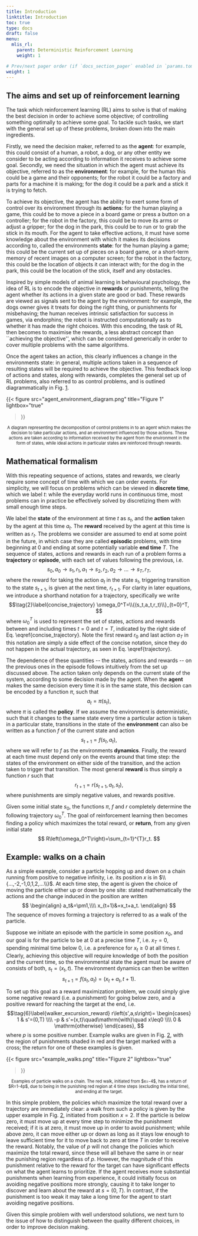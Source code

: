 ```yaml
---
title: Introduction
linktitle: Introduction
toc: true
type: docs
draft: false
menu:
  mlis_rl:
    parent: Deterministic Reinforcement Learning
    weight: 1

# Prev/next pager order (if `docs_section_pager` enabled in `params.toml`)
weight: 1
---
```


## The aims and set up of reinforcement learning
The task which reinforcement learning (RL) aims to solve is that of making the best decision in order to achieve some objective; of controlling something optimally to achieve some goal.
To tackle such tasks, we start with the general set up of these problems, broken down into the main ingredients.

Firstly, we need the decision maker, referred to as the **agent**: for example, this could consist of a human, a robot, a dog, or any other entity we consider to be acting according to information it receives to achieve some goal.
Secondly, we need the situation in which the agent must achieve its objective, referred to as the **environment**: for example, for the human this could be a game and their opponents; for the robot it could be a factory and parts for a machine it is making; for the dog it could be a park and a stick it is trying to fetch.

To achieve its objective, the agent has the ability to exert some form of control over its environment through its **actions**: for the human playing a game, this could be to move a piece in a board game or press a button on a controller; for the robot in the factory, this could be to move its arms or adjust a gripper; for the dog in the park, this could be to run or to grab the stick in its mouth. 
For the agent to take effective actions, it must have some knowledge about the environment with which it makes its decisions according to, called the environments **state**: for the human playing a game; this could be the current set up of pieces on a board game, or a short-term memory of recent images on a computer screen; for the robot in the factory, this could be the location of objects it can interact with; for the dog in the park, this could be the location of the stick, itself and any obstacles.

Inspired by simple models of animal learning in behavioural psychology, the idea of RL is to encode the objective in **rewards** or punishments, telling the agent whether its actions in a given state are good or bad.
These rewards are viewed as signals sent to the agent by the environment: for example, the dogs owner gives it treats for doing the right thing, or punishments for misbehaving; the human receives intrinsic satisfaction for success in games, via endorphins; the robot is instructed computationally as to whether it has made the right choices.
With this encoding, the task of RL then becomes to maximise the rewards, a less abstract concept than ``achieving the objective'', which can be considered generically in order to cover multiple problems with the same algorithms.

Once the agent takes an action, this clearly influences a change in the environments state: in general, multiple actions taken in a sequence of resulting states will be required to achieve the objective.
This feedback loop of actions and states, along with rewards, completes the general set up of RL problems, also referred to as control problems, and is outlined diagrammatically in Fig. [1](#figure-figure-1).

{{< 
figure src="agent_environment_diagram.png" 
title="Figure 1" 
lightbox="true" 
>}}
<p style="text-align: center; font-size:80%">
A diagram representing the decomposition of control problems in to an agent which makes the decision to take particular actions, and an environment influenced by those actions. These actions are taken according to information received by the agent from the environment in the form of states, while ideal actions in particular states are reinforced through rewards.
</p>

## Mathematical formalism
With this repeating sequence of actions, states and rewards, we clearly require some concept of time with which we can order events.
For simplicity, we will focus on problems which can be viewed in **discrete time**, which we label $t$: while the everyday world runs in continuous time, most problems can in practice be effectively solved by discretizing them with small enough time steps.

We label the **state** of the environment at time $t$ as $s_t$, and the **action** taken by the agent at this time $a_t$.
The **reward** received by the agent at this time is written as $r_t$.
The problems we consider are assumed to end at some point in the future, in which case they are called **episodic** problems, with time beginning at $0$ and ending at some potentially variable **end time** $T$.
The sequence of states, actions and rewards in each run of a problem forms a **trajectory** or **episode**, with each set of values following the previous, i.e.
$$\tag{1}\label{trajectory}
s_0,a_0\rightarrow s_1,r_1,a_1\rightarrow s_2,r_2,a_2\rightarrow...\rightarrow s_T,r_T,
$$
where the reward for taking the action $a_t$ in the state $s_t$, triggering transition to the state $s_{t+1}$, is given at the next time, $r_{t+1}$.
For clarity in later equations, we introduce a shorthand notation for a trajectory, specifically we write
$$\tag{2}\label{concise_trajectory}
\omega_0^T=\\{(s_t,a_t,r_t)\\}_{t=0}^T,
$$
where $\omega_0^T$ is used to represent the set of states, actions and rewards between and including times $t=0$ and $t=T$, indicated by the right side of Eq. \eqref{concise_trajectory}.
Note the first reward $r_0$ and last action $a_T$ in this notation are simply a side effect of the concise notation, since they do not happen in the actual trajectory, as seen in Eq. \eqref{trajectory}.

The dependence of these quantities -- the states, actions and rewards -- on the previous ones in the episode follows intuitively from the set up discussed above.
The action taken only depends on the current state of the system, according to some decision made by the agent.
When the **agent** makes the same decision every time it is in the same state, this decision can be encoded by a function $\pi$, such that 
$$\tag{3}\label{policy}
a_t=\pi(s_t),
$$
where $\pi$ is called the **policy**.
If we assume the environment is deterministic, such that it changes to the same state every time a particular action is taken in a particular state, transitions in the state of the **environment** can also be written as a function $f$ of the current state and action
$$\tag{4}\label{dynamics}
s_{t+1}=f(s_t,a_t),
$$
where we will refer to $f$ as the environments **dynamics**.
Finally, the reward at each time must depend only on the events around that time step: the states of the environment on either side of the transition, and the action taken to trigger that transition.
The most general **reward** is thus simply a function $r$ such that
$$\tag{5}\label{rewards}
r_{t+1}=r\left(s_{t+1},a_t,s_t\right),
$$
where punishments are simply negative values, and rewards positive.

Given some initial state $s_0$, the functions $\pi$, $f$ and $r$ completely determine the following trajectory $\omega_0^T$.
The goal of reinforcement learning then becomes finding a policy which maximizes the total reward, or **return**, from any given initial state
$$
R\left(\omega_0^T\right)=\sum_{t=1}^{T}r_t.
$$

## Example: walks on a chain
As a simple example, consider a particle hopping up and down on a chain running from positive to negative infinity, i.e. its position $x$ is in $\\{...,-2,-1,0,1,2,...\\}$.
At each time step, the agent is given the choice of moving the particle either up or down by one site: stated mathematically the actions and the change induced in the position are written
$$
\begin{align}
a_t&=\pm1,\\\\
x_{t+1}&=x_t+a_t.
\end{align}
$$
The sequence of moves forming a trajectory is referred to as a walk of the particle.

Suppose we initiate an episode with the particle in some position $x_0$, and our goal is for the particle to be at $0$ at a precise time $T$, i.e. $x_T=0$, spending minimal time below $0$, i.e. a preference for $x_t\geq0$ at all times $t$.
Clearly, achieving this objective will require knowledge of both the position and the current time, so the environmental state the agent must be aware of consists of both, $s_t=(x_t,t)$.
The environment dynamics can then be written
$$
s_{t+1}=f(s_t,a_t)=(x_t+a_t,t+1).
$$

To set up this goal as a reward maximization problem, we could simply give some negative reward (i.e. a punishment) for going below zero, and a positive reward for reaching the target at the end, i.e.
$$\tag{6}\label{walker_excursion_reward}
r\left(s',a,s\right)=
\begin{cases}
1 & s'=(0,T) \\\\
-p & s'=(x,t)\quad\mathrm{with}\quad x\leq0 \\\\
0 & \mathrm{otherwise}
\end{cases},
$$
where $p$ is some positive number.
Example walks are given in Fig. [2](#figure-figure-2), with the region of punishments shaded in red and the target marked with a cross; the return for one of these examples is given.

{{< 
figure src="example_walks.png" 
title="Figure 2" 
lightbox="true" 
>}}
<p style="text-align: center; font-size:80%">
Examples of particle walks on a chain. The red walk, initiated from $x=-4$, has a return of $R=1-4p$, due to being in the punishing red region at 4 time steps (excluding the initial time), and ending at the target.
</p>


In this simple problem, the policies which maximize the total reward over a trajectory are immediately clear: a walk from such a policy is given by the upper example in Fig. [2](#figure-figure-2), initiated from position $x=2$.
If the particle is below zero, it must move up at every time step to minimize the punishment received; if it is at zero, it must move up in order to avoid punishment; while above zero, it can move either up or down as long as it stays low enough to leave sufficient time for it to move back to zero at time $T$ in order to receive the reward.
Notably, the value of $p$ will not change the policies which maximize the total reward, since these will all behave the same in or near the punishing region regardless of $p$.
However, the magnitude of this punishment relative to the reward for the target can have significant effects on what the agent learns to prioritize.
If the agent receives more substantial punishments when learning from experience, it could initially focus on avoiding negative positions more strongly, causing it to take longer to discover and learn about the reward at $s=(0,T)$.
In contrast, if the punishment is too weak it may take a long time for the agent to start avoiding negative positions.

Given this simple problem with well understood solutions, we next turn to the issue of how to distinguish between the quality different choices, in order to improve decision making.